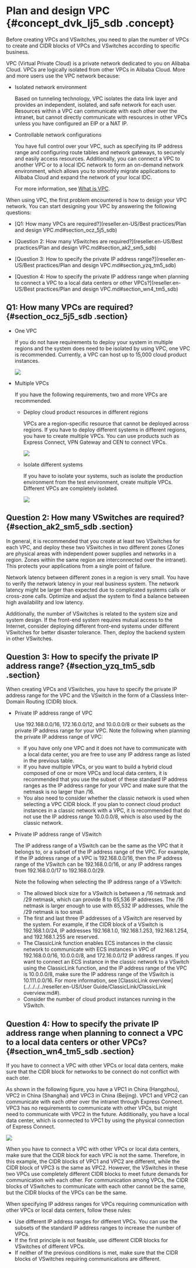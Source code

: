 # Plan and design VPC {#concept_dvk_lj5_sdb .concept}

Before creating VPCs and VSwitches, you need to plan the number of VPCs to create and CIDR blocks of VPCs and VSwitches according to specific business.

VPC \(Virtual Private Cloud\) is a private network dedicated to you on Alibaba Cloud. VPCs are logically isolated from other VPCs in Alibaba Cloud. More and more users use the VPC network because:

-   Isolated network environment

    Based on tunneling technology, VPC isolates the data link layer and provides an independent, isolated, and safe network for each user. Resources within a VPC can communicate with each other over the intranet, but cannot directly communicate with resources in other VPCs unless you have configured an EIP or a NAT IP.

-   Controllable network configurations

    You have full control over your VPC, such as specifying its IP address range and configuring route tables and network gateways, to securely and easily access resources. Additionally, you can connect a VPC to another VPC or to a local IDC network to form an on-demand network environment, which allows you to smoothly migrate applications to Alibaba Cloud and expand the network of your local IDC.

    For more information, see [What is VPC](https://www.aliyun.com/product/vpc?spm=5176.8142029.388261.75.NcXndU).


When using VPC, the first problem encountered is how to design your VPC network. You can start designing your VPC by answering the following questions:

-   [Q1: How many VPCs are required?](reseller.en-US/Best practices/Plan and design VPC.md#section_ocz_5j5_sdb)

-   [Question 2: How many VSwitches are required?](reseller.en-US/Best practices/Plan and design VPC.md#section_ak2_sm5_sdb)

-   [Question 3: How to specify the private IP address range?](reseller.en-US/Best practices/Plan and design VPC.md#section_yzq_tm5_sdb)

-   [Question 4: How to specify the private IP address range when planning to connect a VPC to a local data centers or other VPCs?](reseller.en-US/Best practices/Plan and design VPC.md#section_wn4_tm5_sdb)


## Q1: How many VPCs are required? {#section_ocz_5j5_sdb .section}

-   One VPC

    If you do not have requirements to deploy your system in multiple regions and the system does need to be isolated by using VPC, one VPC is recommended. Currently, a VPC can host up to 15,000 cloud product instances.

    ![](http://static-aliyun-doc.oss-cn-hangzhou.aliyuncs.com/assets/img/2447/1538214222821_en-US.jpg)

-   Multiple VPCs

    If you have the following requirements, two and more VPCs are recommended.

    -   Deploy cloud product resources in different regions

        VPCs are a region-specific resource that cannot be deployed across regions. If you have to deploy different systems in different regions, you have to create multiple VPCs. You can use products such as Express Connect, VPN Gateway and CEN to connect VPCs.

        ![](http://static-aliyun-doc.oss-cn-hangzhou.aliyuncs.com/assets/img/2447/1538214222822_en-US.jpg)

    -   Isolate different systems

        If you have to isolate your systems, such as isolate the production environment from the test environment, create multiple VPCs. Different VPCs are completely isolated.

        ![](http://static-aliyun-doc.oss-cn-hangzhou.aliyuncs.com/assets/img/2447/1538214223824_en-US.jpg)


## Question 2: How many VSwitches are required? {#section_ak2_sm5_sdb .section}

In general, it is recommended that you create at least two VSwitches for each VPC, and deploy these two VSwitches in two different zones \(Zones are physical areas with independent power supplies and networks in a region. Zones within the same region are interconnected over the intranet\). This protects your applications from a single point of failure.

Network latency between different zones in a region is very small. You have to verify the network latency in your real business system. The network latency might be larger than expected due to complicated systems calls or cross-zone calls. Optimize and adjust the system to find a balance between high availability and low latency.

Additionally, the number of VSwitches is related to the system size and system design. If the front-end system requires mutual access to the Internet, consider deploying different front-end systems under different VSwitches for better disaster tolerance. Then, deploy the backend system in other VSwitches.

## Question 3: How to specify the private IP address range? {#section_yzq_tm5_sdb .section}

When creating VPCs and VSwitches, you have to specify the private IP address range for the VPC and the VSwitch in the form of a Classless Inter-Domain Routing \(CIDR\) block.

-   Private IP address range of VPC

    Use 192.168.0.0/16, 172.16.0.0/12, and 10.0.0.0/8 or their subsets as the private IP address range for your VPC. Note the following when planning the private IP address range of VPC:

    -   If you have only one VPC and it does not have to communicate with a local data center, you are free to use any IP address range as listed in the previous table.
    -   If you have multiple VPCs, or you want to build a hybrid cloud composed of one or more VPCs and local data centers, it is recommended that you use the subset of these standard IP address ranges as the IP address range for your VPC and make sure that the netmask is no larger than /16.
    -   You also need to consider whether the classic network is used when selecting a VPC CIDR block. If you plan to connect cloud product instances in a classic network with a VPC, it is recommended that do not use the IP address range 10.0.0.0/8, which is also used by the classic network.
-   Private IP address range of VSwitch

    The IP address range of a VSwitch can be the same as the VPC that it belongs to, or a subset of the IP address range of the VPC. For example, if the IP address range of a VPC is 192.168.0.0/16, then the IP address range of the VSwitch can be 192.168.0.0/16, or any IP address ranges from 192.168.0.0/17 to 192.168.0.0/29.

    Note the following when selecting the IP address range of a VSwitch:

    -   The allowed block size for a VSwitch is between a /16 netmask and /29 netmask, which can provide 8 to 65,536 IP addresses. The /16 netmask is larger enough to use with 65,532 IP addresses, while the /29 netmask is too small.
    -   The first and last three IP addresses of a VSwitch are reserved by the system. For example, if the CIDR block of a VSwitch is 192.168.1.0/24, IP addresses 192.168.1.0, 192.168.1.253, 192.168.1.254, and 192.168.1.255 are reserved.
    -   The ClassicLink function enables ECS instances in the classic network to communicate with ECS instances in VPC of 192.168.0.0/16, 10.0.0.0/8, and 172.16.0.0/12 IP address ranges. If you want to connect an ECS instance in the classic network to a VSwitch using the ClassicLink function, and the IP address range of the VPC is 10.0.0.0/8, make sure the IP address range of the VSwitch is 10.111.0.0/16. For more information, see [ClassicLink overview](../../../../reseller.en-US/User Guide/ClassicLink/ClassicLink overview.md#).
    -   Consider the number of cloud product instances running in the VSwitch.

## Question 4: How to specify the private IP address range when planning to connect a VPC to a local data centers or other VPCs? {#section_wn4_tm5_sdb .section}

If you have to connect a VPC with other VPCs or local data centers, make sure that the CIDR block for networks to be connect do not conflict with each oter.

As shown in the following figure, you have a VPC1 in China \(Hangzhou\), VPC2 in China \(Shanghai\) and VPC3 in China \(Beijing\). VPC1 and VPC2 can communicate with each other over the intranet through Express Connect. VPC3 has no requirements to communicate with other VPCs, but might need to communicate with VPC2 in the future. Additionally, you have a local data center, which is connected to VPC1 by using the physical connection of Express Connect.

![](http://static-aliyun-doc.oss-cn-hangzhou.aliyuncs.com/assets/img/2447/1538214223825_en-US.jpg)

When you have to connect a VPC with other VPCs or local data centers, make sure that the CIDR block for each VPC is not the same. Therefore, in this example, the CIDR blocks of VPC1 and VPC2 are different, while the CIDR block of VPC3 is the same as VPC2. However, the VSwitches in these two VPCs use completely different CIDR blocks to meet future demands for communication with each other. For communication among VPCs, the CIDR blocks of VSwitches to communicate with each other cannot be the same, but the CIDR blocks of the VPCs can be the same.

When specifying IP address ranges for VPCs requiring communication with other VPCs or local data centers, follow these rules:

-   Use different IP address ranges for different VPCs. You can use the subsets of the standard IP address ranges to increase the number of VPCs.
-   If the first principle is not feasible, use different CIDR blocks for VSwitches of different VPCs.
-   If neither of the previous conditions is met, make sure that the CIDR blocks of VSwitches requiring communications are different.

